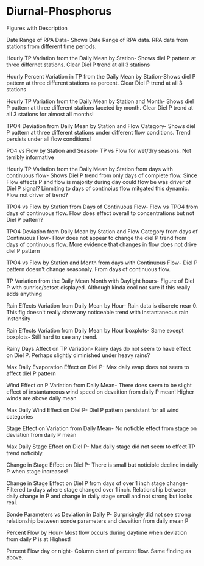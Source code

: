 # Diurnal-Phosphorus

Figures with Description

Date Range of RPA Data- Shows Date Range of RPA data. RPA data from stations from different time periods. 

Hourly TP Variation from the Daily Mean by Station- Shows diel P pattern at three differnet stations. Clear Diel P trend at all 3 stations 

Hourly Percent Variation in TP from the Daily Mean by Station-Shows diel P pattern at three different stations as percent. Clear Diel P trend at all 3 stations 

Hourly TP Variation from the Daily Mean by Station and Month- Shows diel P pattern at three different stations faceted by month. Clear Diel P trend at all 3 stations for almost all months!

TPO4 Deviation from Daily Mean by Station and Flow Category- Shows diel P pattern at three different stations under different flow conditions. Trend persists under all flow conditions!

PO4 vs Flow by Station and Season- TP vs Flow for wet/dry seasons. Not terribly informative

Hourly TP Variation from the Daily Mean by Station from days with continuous flow- Shows Diel P trend from only days of complete flow. Since Flow effects P and flow is majority during day could flow be was driver of Diel P signal? Linmiting to days of continoius flow mitgated this dynamic. Flow not driver of trend? 

TPO4 vs Flow by Station from Days of Continuous Flow- Flow vs TPO4 from days of continuous flow. Flow does effect overall tp concentrations but not Diel P pattern?

TPO4 Deviation from Daily Mean by Station and Flow Category from days of Continuous Flow- Flow does not appear to change the diel P trend from days of continuous flow. More evidence that changes in flow does not drive diel P pattern

TPO4 vs Flow by Station and Month from days with Continuous Flow- Diel P pattern doesn't change seasonaly. From days of continuous flow.

TP Variation from the Daily Mean Month with Daylight hours- Figure of Diel P with sunrise/setset displayed. Although kinda cool not sure if this really adds anything 

Rain Effects Variation from Daily Mean by Hour- Rain data is discrete near 0. This fig doesn't really show any noticeable trend with instantaneous rain instensity

Rain Effects Variation from Daily Mean by Hour boxplots- Same except boxplots- Still hard to see any trend. 

Rainy Days Affect on TP Variation- Rainy days do not seem to have effect on Diel P. Perhaps slightly diminished under heavy rains?

Max Daily Evaporation Effect on Diel P- Max daily evap does not seem to affect diel P pattern 

Wind Effect on P Variation from Daily Mean- There does seem to be slight effect of instantaneous wind speed on devaition from daily P mean! Higher winds are above daily mean

Max Daily Wind Effect on Diel P- Diel P pattern persistant for all wind categories

Stage Effect on Variation from Daily Mean- No noticble effect from stage on deviation from daily P mean

Max Daily Stage Effect on Diel P- Max daily stage did not seem to effect TP trend noticibly. 

Change in Stage Effect on Diel P- There is small but noticible decline in daily P when stage increases!

Change in Stage Effect on Diel P from days of over 1 inch stage change- Filtered to days where stage changed over 1 inch. Relationship between daily change in P and change in daily stage small and not strong but looks real.

Sonde Parameters vs Deviation in Daily P- Surprisingly did not see strong relationship between sonde parameters and devaition from daily mean P

Percent Flow by Hour- Most flow occurs during daytime when deviation from daily P is at Highest!

Percent Flow day or night- Column chart of percent flow. Same finding as above. 